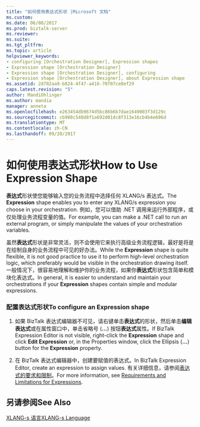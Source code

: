 ```yaml
---
title: "如何使用表达式形状 |Microsoft 文档"
ms.custom: 
ms.date: 06/08/2017
ms.prod: biztalk-server
ms.reviewer: 
ms.suite: 
ms.tgt_pltfrm: 
ms.topic: article
helpviewer_keywords:
- configuring [Orchestration Designer], Expression shapes
- Expression shape [Orchestration Designer]
- Expression shape [Orchestration Designer], configuring
- Expression shape [Orchestration Designer], about Expression shape
ms.assetid: 2d702aa9-b824-4f47-a416-70707ce8ef29
caps.latest.revision: "5"
author: MandiOhlinger
ms.author: mandia
manager: anneta
ms.openlocfilehash: e263454db9674d5bc86b6b7dae1649003f3d129c
ms.sourcegitcommit: cb908c540d8f1a692d01dc8f313e16cb4b4e696d
ms.translationtype: MT
ms.contentlocale: zh-CN
ms.lasthandoff: 09/20/2017
---
```

# <a name="how-to-use-expression-shape"></a><span data-ttu-id="11dad-102">如何使用表达式形状</span><span class="sxs-lookup"><span data-stu-id="11dad-102">How to Use Expression Shape</span></span>
<span data-ttu-id="11dad-103">**表达式**形状使您能够输入您的业务流程中选择任何 XLANG/s 表达式。</span><span class="sxs-lookup"><span data-stu-id="11dad-103">The **Expression** shape enables you to enter any XLANG/s expression you choose in your orchestration.</span></span> <span data-ttu-id="11dad-104">例如，您可以借助 .NET 调用来运行外部程序，或仅处理业务流程变量的值。</span><span class="sxs-lookup"><span data-stu-id="11dad-104">For example, you can make a .NET call to run an external program, or simply manipulate the values of your orchestration variables.</span></span>  
  
 <span data-ttu-id="11dad-105">虽然**表达式**形状是非常灵活，则不会使用它来执行高级业务流程逻辑，最好是将是在绘制自身的业务流程中可见的好办法。</span><span class="sxs-lookup"><span data-stu-id="11dad-105">While the **Expression** shape is quite flexible, it is not good practice to use it to perform high-level orchestration logic, which preferably would be visible in the orchestration drawing itself.</span></span> <span data-ttu-id="11dad-106">一般情况下，很容易地理解和维护你的业务流程，如果你**表达式**形状包含简单和模块化表达式。</span><span class="sxs-lookup"><span data-stu-id="11dad-106">In general, it is easier to understand and maintain your orchestrations if your **Expression** shapes contain simple and modular expressions.</span></span>  
  
### <a name="to-configure-an-expression-shape"></a><span data-ttu-id="11dad-107">配置表达式形状</span><span class="sxs-lookup"><span data-stu-id="11dad-107">To configure an Expression shape</span></span>  
  
1.  <span data-ttu-id="11dad-108">如果 BizTalk 表达式编辑器不可见，请右键单击**表达式**的形状，然后单击**编辑表达式**或在属性窗口中，单击省略号 (**...**) 按钮**表达式**属性。</span><span class="sxs-lookup"><span data-stu-id="11dad-108">If BizTalk Expression Editor is not visible, right-click the **Expression** shape and click **Edit Expression** or, in the Properties window, click the Ellipsis (**...**) button for the **Expression** property.</span></span>  
  
2.  <span data-ttu-id="11dad-109">在 BizTalk 表达式编辑器中，创建要赋值的表达式。</span><span class="sxs-lookup"><span data-stu-id="11dad-109">In BizTalk Expression Editor, create an expression to assign values.</span></span> <span data-ttu-id="11dad-110">有关详细信息，请参阅[表达式的要求和限制](../core/requirements-and-limitations-for-expressions.md)。</span><span class="sxs-lookup"><span data-stu-id="11dad-110">For more information, see [Requirements and Limitations for Expressions](../core/requirements-and-limitations-for-expressions.md).</span></span>  
  
## <a name="see-also"></a><span data-ttu-id="11dad-111">另请参阅</span><span class="sxs-lookup"><span data-stu-id="11dad-111">See Also</span></span>  
 [<span data-ttu-id="11dad-112">XLANG-s 语言</span><span class="sxs-lookup"><span data-stu-id="11dad-112">XLANG-s Language</span></span>](../core/xlang-s-language.md)